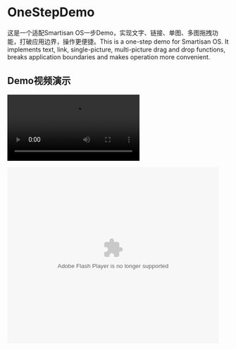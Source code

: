 # OneStepDemo
这是一个适配Smartisan OS一步Demo，实现文字、链接、单图、多图拖拽功能，打破应用边界，操作更便捷。This is a one-step demo for Smartisan OS. It implements text, link, single-picture, multi-picture drag and drop functions, breaks application boundaries and makes operation more convenient.

## Demo视频演示

<video id="video" controls="" preload="none">
  <source id="mp4  src="http://player.youku.com/player.php/sid/XMzgyMzQyMTM0OA==/v.swf">
</video>

<embed src='http://player.youku.com/player.php/sid/XMzgyMzQyMTM0OA==/v.swf'
allowFullScreen='true' quality='high' width='480' height='400' align='middle' allowScriptAccess='always' type='application/x-shockwave-flash'>
</embed>

